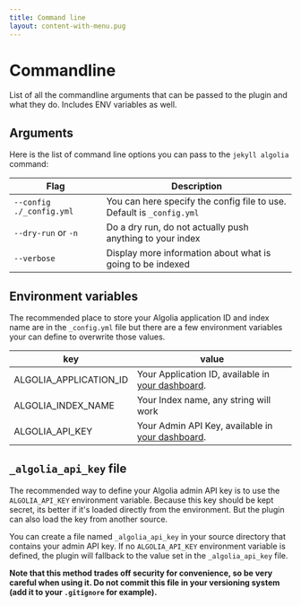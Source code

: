 ```yaml
---
title: Command line
layout: content-with-menu.pug
---
```


# Commandline

List of all the commandline arguments that can be passed to the plugin and what
they do. Includes ENV variables as well.



## Arguments

Here is the list of command line options you can pass to the `jekyll algolia` command:

| Flag                     | Description                                                           |
| ----                     | -----                                                                 |
| `--config ./_config.yml` | You can here specify the config file to use. Default is `_config.yml` |
| `--dry-run` or `-n`      | Do a dry run, do not actually push anything to your index             |
| `--verbose`              | Display more information about what is going to be indexed            |


## Environment variables

The recommended place to store your Algolia application ID and index name are in
the `_config.yml` file but there are a few environment variables your can define
to overwrite those values.

key                    | value
---------------------- | ----------------------
ALGOLIA_APPLICATION_ID | Your Application ID, available in [your dashboard](https://www.algolia.com/api-keys).
ALGOLIA_INDEX_NAME     | Your Index name, any string will work
ALGOLIA_API_KEY        | Your Admin API Key, available in [your dashboard](https://www.algolia.com/api-keys).

## `_algolia_api_key` file

The recommended way to define your Algolia admin API key is to use the
`ALGOLIA_API_KEY` environment variable. Because this key should be kept secret,
its better if it's loaded directly from the environment. But the plugin can also
load the key from another source.

You can create a file named `_algolia_api_key` in your source directory that
contains your admin API key. If no `ALGOLIA_API_KEY` environment variable is
defined, the plugin will fallback to the value set in the `_algolia_api_key`
file.

**Note that this method trades off security for convenience, so be very careful
when using it. Do not commit this file in your versioning system (add it to your
`.gitignore` for example).**
